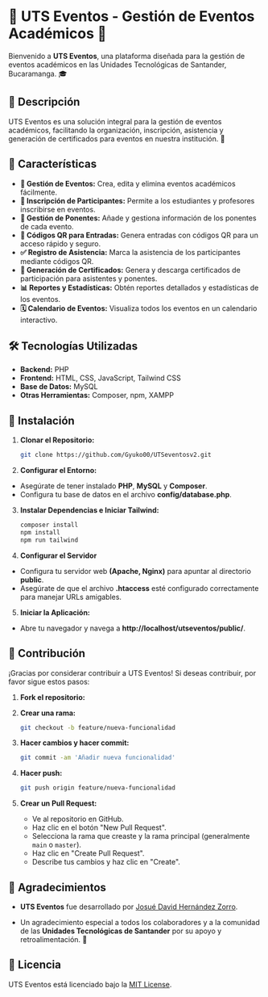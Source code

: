 # 🌟 UTS Eventos - Gestión de Eventos Académicos 🌟

Bienvenido a **UTS Eventos**, una plataforma diseñada para la gestión de eventos académicos en las Unidades Tecnológicas de Santander, Bucaramanga. 🎓

## 📌 Descripción

UTS Eventos es una solución integral para la gestión de eventos académicos, facilitando la organización, inscripción, asistencia y generación de certificados para eventos en nuestra institución. 🌱

## 🌈 Características

- **📅 Gestión de Eventos:** Crea, edita y elimina eventos académicos fácilmente.
- **👥 Inscripción de Participantes:** Permite a los estudiantes y profesores inscribirse en eventos.
- **🎤 Gestión de Ponentes:** Añade y gestiona información de los ponentes de cada evento.
- **📱 Códigos QR para Entradas:** Genera entradas con códigos QR para un acceso rápido y seguro.
- **✅ Registro de Asistencia:** Marca la asistencia de los participantes mediante códigos QR.
- **📄 Generación de Certificados:** Genera y descarga certificados de participación para asistentes y ponentes.
- **📊 Reportes y Estadísticas:** Obtén reportes detallados y estadísticas de los eventos.
- **🗓️ Calendario de Eventos:** Visualiza todos los eventos en un calendario interactivo.

## 🛠️ Tecnologías Utilizadas

- **Backend:** PHP
- **Frontend:** HTML, CSS, JavaScript, Tailwind CSS
- **Base de Datos:** MySQL
- **Otras Herramientas:** Composer, npm, XAMPP

## 🚀 Instalación

1. **Clonar el Repositorio:**

   ```bash
   git clone https://github.com/Gyuko00/UTSeventosv2.git

2. **Configurar el Entorno:**

- Asegúrate de tener instalado **PHP**, **MySQL** y **Composer**.
- Configura tu base de datos en el archivo **config/database.php**.

3. **Instalar Dependencias e Iniciar Tailwind:**

   ```bash
   composer install
   npm install
   npm run tailwind

4. **Configurar el Servidor**

- Configura tu servidor web **(Apache, Nginx)** para apuntar al directorio **public**.
- Asegúrate de que el archivo **.htaccess** esté configurado correctamente para manejar URLs amigables.

5. **Iniciar la Aplicación:**

- Abre tu navegador y navega a **http://localhost/utseventos/public/**.

## 🤝 Contribución

¡Gracias por considerar contribuir a UTS Eventos! Si deseas contribuir, por favor sigue estos pasos:

1. **Fork el repositorio:**

2. **Crear una rama:**

   ```bash
   git checkout -b feature/nueva-funcionalidad
   ```

3. **Hacer cambios y hacer commit:**

   ```bash
   git commit -am 'Añadir nueva funcionalidad'
   ```

4. **Hacer push:**

   ```bash
   git push origin feature/nueva-funcionalidad
   ```

5. **Crear un Pull Request:**

   - Ve al repositorio en GitHub.
   - Haz clic en el botón "New Pull Request".
   - Selecciona la rama que creaste y la rama principal (generalmente `main` o `master`).
   - Haz clic en "Create Pull Request".
   - Describe tus cambios y haz clic en "Create".

## 💚 Agradecimientos

- **UTS Eventos** fue desarrollado por [Josué David Hernández Zorro](https://github.com/Gyuko00).

- Un agradecimiento especial a todos los colaboradores y a la comunidad de las **Unidades Tecnológicas de Santander** por su apoyo y retroalimentación. 🌿

## 📜 Licencia

UTS Eventos está licenciado bajo la [MIT License](LICENSE.txt).
